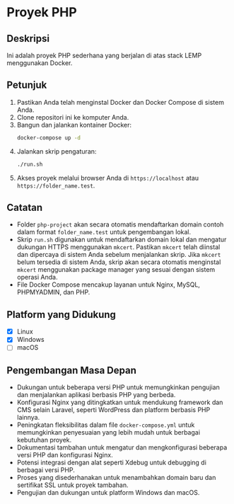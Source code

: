 # Proyek PHP

## Deskripsi

Ini adalah proyek PHP sederhana yang berjalan di atas stack LEMP menggunakan Docker.

## Petunjuk

1. Pastikan Anda telah menginstal Docker dan Docker Compose di sistem Anda.
2. Clone repositori ini ke komputer Anda.
3. Bangun dan jalankan kontainer Docker:
   ```bash
   docker-compose up -d
   ```
4. Jalankan skrip pengaturan:
   ```bash
   ./run.sh
   ```
5. Akses proyek melalui browser Anda di `https://localhost` atau `https://folder_name.test`.

## Catatan

- Folder `php-project` akan secara otomatis mendaftarkan domain contoh dalam format `folder_name.test` untuk pengembangan lokal.
- Skrip `run.sh` digunakan untuk mendaftarkan domain lokal dan mengatur dukungan HTTPS menggunakan `mkcert`. Pastikan `mkcert` telah diinstal dan dipercaya di sistem Anda sebelum menjalankan skrip. Jika `mkcert` belum tersedia di sistem Anda, skrip akan secara otomatis menginstal `mkcert` menggunakan package manager yang sesuai dengan sistem operasi Anda.
- File Docker Compose mencakup layanan untuk Nginx, MySQL, PHPMYADMIN, dan PHP.

## Platform yang Didukung

- [x] Linux
- [x] Windows
- [ ] macOS

## Pengembangan Masa Depan

- Dukungan untuk beberapa versi PHP untuk memungkinkan pengujian dan menjalankan aplikasi berbasis PHP yang berbeda.
- Konfigurasi Nginx yang ditingkatkan untuk mendukung framework dan CMS selain Laravel, seperti WordPress dan platform berbasis PHP lainnya.
- Peningkatan fleksibilitas dalam file `docker-compose.yml` untuk memungkinkan penyesuaian yang lebih mudah untuk berbagai kebutuhan proyek.
- Dokumentasi tambahan untuk mengatur dan mengkonfigurasi beberapa versi PHP dan konfigurasi Nginx.
- Potensi integrasi dengan alat seperti Xdebug untuk debugging di berbagai versi PHP.
- Proses yang disederhanakan untuk menambahkan domain baru dan sertifikat SSL untuk proyek tambahan.
- Pengujian dan dukungan untuk platform Windows dan macOS.
